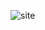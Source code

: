   <!-- SITE CREATED BY MR WEB DESIGNER. IM JUST USING FOR STUDY PURPOSES --> 
   <!-- SITE CRIADO POR MR WEB DESIGNER. ESTOU USANDO COMO FORMA DE ESTUDO. -->
![site](https://user-images.githubusercontent.com/80005824/140804675-19258a0d-1e86-4371-87cf-e76024f6bc56.png)
